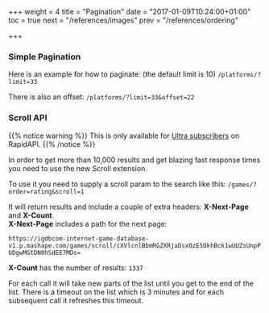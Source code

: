 +++
weight = 4
title = "Pagination"
date = "2017-01-09T10:24:00+01:00"
toc = true
next = "/references/images"
prev = "/references/ordering"

+++

### Simple Pagination
Here is an example for how to paginate: (the default limit is 10)
`/platforms/?limit=33`

There is also an offset:
`/platforms/?limit=33&offset=22`

### Scroll API
{{% notice warning %}}
This is only available for [Ultra subscribers](https://rapidapi.com/user/igdbcom/package/Internet%20Game%20Database/pricing) on RapidAPI.
{{% /notice %}}

In order to get more than 10,000 results and get blazing fast response times you need to use the new Scroll extension. 

To use it you need to supply a scroll param to the search like this:
`/games/?order=rating&scroll=1`

It will return results and include a couple of extra headers: **X-Next-Page** and **X-Count**.   
**X-Next-Page** includes a path for the next page: 

`https://igdbcom-internet-game-database-v1.p.mashape.com/games/scroll/cXVlcnlBbmRGZXRjaDsxOzE5OkhBck1wUUZsUnpPUDgwMGtDN0hSdEE7MDs=`  

**X-Count** has the number of results: `1337`  

For each call it will take new parts of the list until you get to the end of the list.
There is a timeout on the list which is 3 minutes and for each subsequent call it refreshes this timeout.
